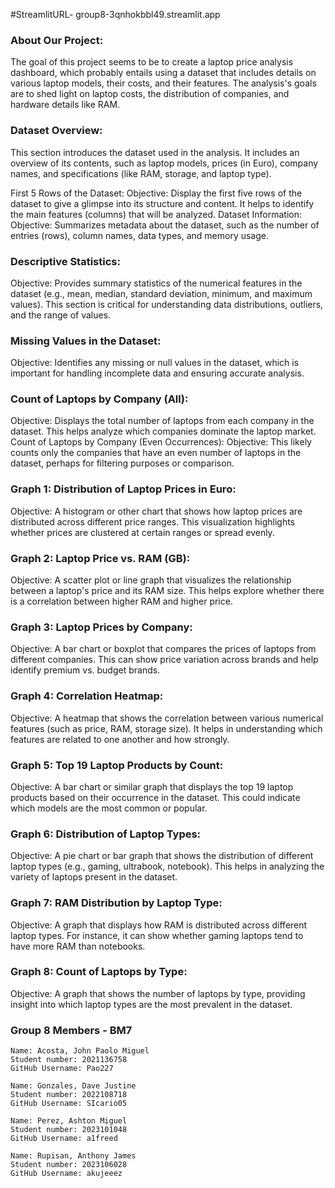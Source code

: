 #StreamlitURL- group8-3qnhokbbl49.streamlit.app


### About Our Project:

The goal of this project seems to be to create a laptop price analysis dashboard, which probably entails using a dataset that includes details on various laptop models, their costs, and their features. The analysis's goals are to shed light on laptop costs, the distribution of companies, and hardware details like RAM.

### Dataset Overview:
This section introduces the dataset used in the analysis. It includes an overview of its contents, such as laptop models, prices (in Euro), company names, and specifications (like RAM, storage, and laptop type).

First 5 Rows of the Dataset:
Objective: Display the first five rows of the dataset to give a glimpse into its structure and content. It helps to identify the main features (columns) that will be analyzed.
Dataset Information:
Objective: Summarizes metadata about the dataset, such as the number of entries (rows), column names, data types, and memory usage.

### Descriptive Statistics:
Objective: Provides summary statistics of the numerical features in the dataset (e.g., mean, median, standard deviation, minimum, and maximum values). This section is critical for understanding data distributions, outliers, and the range of values.

### Missing Values in the Dataset:
Objective: Identifies any missing or null values in the dataset, which is important for handling incomplete data and ensuring accurate analysis.

### Count of Laptops by Company (All):
Objective: Displays the total number of laptops from each company in the dataset. This helps analyze which companies dominate the laptop market.
Count of Laptops by Company (Even Occurrences):
Objective: This likely counts only the companies that have an even number of laptops in the dataset, perhaps for filtering purposes or comparison.

### Graph 1: Distribution of Laptop Prices in Euro:
Objective: A histogram or other chart that shows how laptop prices are distributed across different price ranges. This visualization highlights whether prices are clustered at certain ranges or spread evenly.

### Graph 2: Laptop Price vs. RAM (GB):
Objective: A scatter plot or line graph that visualizes the relationship between a laptop's price and its RAM size. This helps explore whether there is a correlation between higher RAM and higher price.

### Graph 3: Laptop Prices by Company:
Objective: A bar chart or boxplot that compares the prices of laptops from different companies. This can show price variation across brands and help identify premium vs. budget brands.

### Graph 4: Correlation Heatmap:
Objective: A heatmap that shows the correlation between various numerical features (such as price, RAM, storage size). It helps in understanding which features are related to one another and how strongly.

### Graph 5: Top 19 Laptop Products by Count:
Objective: A bar chart or similar graph that displays the top 19 laptop products based on their occurrence in the dataset. This could indicate which models are the most common or popular.

### Graph 6: Distribution of Laptop Types:
Objective: A pie chart or bar graph that shows the distribution of different laptop types (e.g., gaming, ultrabook, notebook). This helps in analyzing the variety of laptops present in the dataset.

### Graph 7: RAM Distribution by Laptop Type:
Objective: A graph that displays how RAM is distributed across different laptop types. For instance, it can show whether gaming laptops tend to have more RAM than notebooks.

### Graph 8: Count of Laptops by Type:
Objective: A graph that shows the number of laptops by type, providing insight into which laptop types are the most prevalent in the dataset.

### Group 8 Members - BM7

   ```
   Name: Acosta, John Paolo Miguel
   Student number: 2021136758
   GitHub Username: Pao227

   Name: Gonzales, Dave Justine
   Student number: 2022108718
   GitHub Username: SIcario05

   Name: Perez, Ashton Miguel
   Student number: 2023101048
   GitHub Username: a1freed

   Name: Rupisan, Anthony James
   Student number: 2023106028
   GitHub Username: akujeeez
   ```
